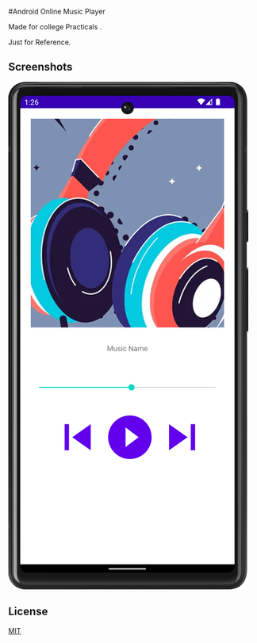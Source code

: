 
#Android  Online Music Player

Made for college Practicals .

Just for Reference.



## Screenshots

<img src="https://raw.githubusercontent.com/yashz05/android_music_player/main/Screenshot_20230207_132703.png" widht="200"/>


## License

[MIT](https://choosealicense.com/licenses/mit/)

